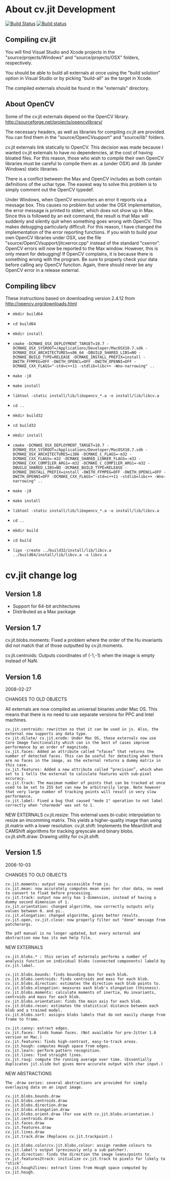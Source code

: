 # About cv.jit Development
[![Build Status](https://travis-ci.org/Cycling74/cv.jit.svg?branch=master)](https://travis-ci.org/Cycling74/cv.jit)
[![Build status](https://ci.appveyor.com/api/projects/status/mx8vgrk99v67ys8h?svg=true)](https://ci.appveyor.com/project/tap/cv-jit)


## Compiling cv.jit

You will find Visual Studio and Xcode projects in the "source/projects/Windows" and "source/projects/OSX" folders, respectively.

You should be able to build all externals at once using the "build solution" option in Visual Studio or by picking "build-all" as the target in Xcode.

The compiled externals should be found in the "externals" directory.

## About OpenCV

Some of the cv.jit externals depend on the OpenCV library. <http://sourceforge.net/projects/opencvlibrary/>

The necessary headers, as well as libraries for compiling cv.jit are provided. You can find them in the "source/OpenCVsupport" and "source/lib" folders.

cv.jit externals link statically to OpenCV. This decision was made because I wanted cv.jit externals to have no dependencies, at the cost of having bloated files. For this reason, those who wish to compile their own OpenCV libraries must be careful to compile them as .a (under OSX) and .lib (under Windows) static libraries.

There is a conflict between the Max and OpenCV includes as both contain definitions of the uchar type. The easiest way to solve this problem is to simply comment out the OpenCV typedef.

Under Windows, when OpenCV encounters an error it reports via a message box. This causes no problem but under the OSX implementation, the error message is printed to stderr, which does not show up in Max. Since this is followed by an exit command, the result is that Max will suddenly and silently quit when something goes wrong with OpenCV. This makes debugging particularly difficult. For this reason, I have changed the implementation of the error reporting functions. If you wish to build your own OpenCV libraries under OSX, use the file "source/OpenCVsupport/jitcxerror.cpp" instead of the standard "cxerror". OpenCV errors will now be reported to the Max window. However, this is only meant for debugging! If OpenCV complains, it is because there is something wrong with the program. Be sure to properly check your data before calling any OpenCV function. Again, there should never be any OpenCV error in a release external. 

## Compiling libcv

These instructions based on downloading version 2.4.12 from http://opencv.org/downloads.html

* `mkdir build64`
* `cd build64`
* `mkdir install`
* `cmake -DCMAKE_OSX_DEPLOYMENT_TARGET=10.7 -DCMAKE_OSX_SYSROOT=/Applications/Developer/MacOSX10.7.sdk -DCMAKE_OSX_ARCHITECTURES=x86_64 -DBUILD_SHARED_LIBS=NO -DCMAKE_BUILD_TYPE=RELEASE -DCMAKE_INSTALL_PREFIX=install -DWITH_FFMPEG=OFF -DWITH_OPENCL=OFF -DWITH_OPENNI=OFF -DCMAKE_CXX_FLAGS="-std=c++11 -stdlib=libc++ -Wno-narrowing" ..`
* `make -j8`
* `make install`
* `libtool -static install/lib/libopencv_*.a -o install/lib/libcv.a`
* `cd ..`

* `mkdir build32`
* `cd build32`
* `mkdir install`
* `cmake -DCMAKE_OSX_DEPLOYMENT_TARGET=10.7 -DCMAKE_OSX_SYSROOT=/Applications/Developer/MacOSX10.7.sdk -DCMAKE_OSX_ARCHITECTURES=i386 -DCMAKE_C_FLAGS=-m32 -DCMAKE_CXX_FLAGS=-m32 -DCMAKE_SHARED_LINKER_FLAGS=-m32 -DCMAKE_CXX_COMPILER_ARG1=-m32 -DCMAKE_C_COMPILER_ARG1=-m32 -DBUILD_SHARED_LIBS=NO -DCMAKE_BUILD_TYPE=RELEASE -DCMAKE_INSTALL_PREFIX=install -DWITH_FFMPEG=OFF -DWITH_OPENCL=OFF -DWITH_OPENNI=OFF -DCMAKE_CXX_FLAGS="-std=c++11 -stdlib=libc++ -Wno-narrowing" ..`
* `make -j8`
* `make install`
* `libtool -static install/lib/libopencv_*.a -o install/lib/libcv.a`
* `cd ..`

* `mkdir build`
* `cd build`
* `lipo -create ../build32/install/lib/libcv.a ../build64/install/lib/libcv.a -o libcv.a`


# cv.jit change log

## Version 1.8

* Support for 64-bit architectures
* Distributed as a Max package

## Version 1.7

cv.jit.blobs.moments: Fixed a problem where the order of the Hu invariants did not match that of those outputted by cv.jit.moments.

cv.jit.centroids: Outputs coordinates of (-1,-1) when the image is empty instead of NaN.


## Version 1.6
2008-02-27

CHANGES TO OLD OBJECTS

All externals are now compiled as universal binaries under Mac OS. This means that there is no need to use separate versions for PPC and Intel machines.

	cv.jit.centroids: rewritten so that it can be used in js. Also, the external now supports any data type.
	cv.jit.dilate/ cv.jit.erode: Under Mac OS, these externals now use Core Image functionality which can in the best of cases improve performance by an order of magnitude. 
	cv.jit.faces: Added an attribute called “nfaces” that returns the number of detected faces. This can be useful for detecting when there are no faces in the image, as the external returns a dummy matrix in this case.
	cv.jit.features: Added a new attribute called “precision”, which when set to 1 tells the external to calculate features with sub-pixel accuracy.
	cv.jit.track: The maximum number of points that can be tracked at once used to be set to 255 but can now be arbitrarily large. Note however that very large number of tracking points will result in very slow performance.
	cv.jit.label: Fixed a bug that caused "mode 1" operation to not label correctly when "charmode" was set to 1.

NEW EXTERNALS
	cv.jit.resize: This external uses bi-cubic interpolation to resize an imcomming matrix. This yields a higher-quality image than using jit.matrix with a lower resolution.
	cv.jit.shift: Implements the MeanShift and CAMShift algorithms for tracking greyscale and binary blobs.
	cv.jit.shift.draw: Drawing utility for cv.jit.shift.

## Version 1.5
2006-10-03


CHANGES TO OLD OBJECTS

	cv.jit.moments: output now accessible from js.
	cv.jit.mean: now accurately computes mean even for char data, no need to convert to float before processing.
	cv.jit.track: output now only has 1-dimension, instead of having a dummy second dimension of 1.
	cv.jit.orientation: changed algorithm, now correctly outputs only values between 0. and pi..
	cv.jit.elongation: changed algorithm, gives better results.
	cv.jit.open, cv.jit.close: now properly filter out "done" message from patcherargs.

	The pdf manual is no longer updated, but every external and abstraction now has its own help file.


NEW EXTERNALS

	cv.jit.blobs.* : this series of externals performs a number of analysis function on individual blobs (connected components) labeld by cv.jit.label.

	cv.jit.blobs.bounds: finds bounding box for each blob.
	cv.jit.blobs.centroids: finds centroids and mass for each blob.
	cv.jit.blobs.direction: estimates the direction each blob points to.
	cv.jit.blobs.elongation: measures each blob's elongation (thinness).
	cv.jit.blobs.moments: calculate moments of inertia, Hu invariants, centroids and mass for each blob.
	cv.jit.blobs.orientation: finds the main axis for each blob.
	cv.jit.blobs.recon: estimates the statistical distance between each blob and a trained model.
	cv.jit.blobs.sort: assigns blobs labels that do not easily change from frame to frame.

	cv.jit.canny: extract edges.
	cv.jit.faces: finds human faces. (Not available for pre-Jitter 1.6 version on Mac.)
	cv.jit.features: finds high-contrast, easy-to-track areas.
	cv.jit.hough: computes Hough space from edges.
	cv.jit.learn: perform pattern recognition.
	cv.jit.lines: find straight lines.
	cv.jit.ravg: compute the running average over time. (Essentially duplicates jit.slide but gives more accurate output with char input.)


NEW ABSTRACTIONS

	The .draw series: several abstractions are provided for simply overlaying data on an input image.

	cv.jit.blobs.bounds.draw
	cv.jit.blobs.centroids.draw
	cv.jit.blobs.direction.draw
	cv.jit.blobs.elongation.draw
	cv.jit.blobs.orient.draw (For use with cv.jit.blobs.orientation.)
	cv.jit.centroids.draw
	cv.jit.faces.draw
	cv.jit.features.draw
	cv.jit.lines.draw
	cv.jit.track.draw (Replaces cv.jit.trackpoint.)
	
	cv.jit.blobs.color/cv.jit.blobs.colour: assign random colours to cv.jit.label's output (previously only a sub-patcher).
	cv.jit.direction: finds the direction the image leans/points to.
	cv.jit.features2track: initialize cv.jit.track to pixels for likely to "stick".
	cv.jit.hough2lines: extract lines from Hough space computed by cv.jit.hough.


